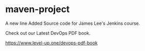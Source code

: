 # maven-project
A new line Added
Source code for James Lee's Jenkins course.

Check out our Latest DevOps PDF book.

https://www.level-up.one/devops-pdf-book
